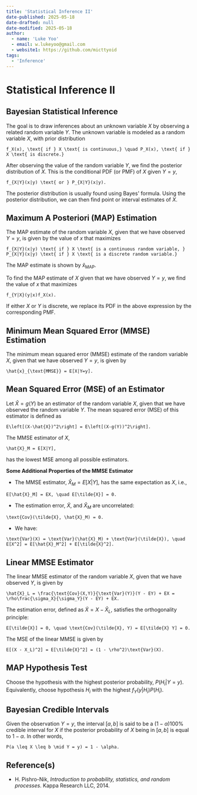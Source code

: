 ```yaml
---
title: 'Statistical Inference II'
date-published: 2025-05-18
date-drafted: null
date-modified: 2025-05-18
author:
  - name: 'Luke Yoo'
  - email: w.lukeyoo@gmail.com
  - website1: https://github.com/micttyoid
tags:
  - 'Inference'
---
```


# Statistical Inference II

## Bayesian Statistical Inference

The goal is to draw inferences about an unknown variable $X$ by observing a related random variable $Y$. The unknown variable is modeled as a random variable $X$, with prior distribution

```[latex]
f_X(x), \text{ if } X \text{ is continuous,} \quad P_X(x), \text{ if } X \text{ is discrete.}
```
After observing the value of the random variable $Y$, we find the posterior distribution of $X$. This is the conditional PDF (or PMF) of $X$ given $Y=y$,

```[latex]
f_{X|Y}(x|y) \text{ or } P_{X|Y}(x|y).
```
The posterior distribution is usually found using Bayes' formula. Using the posterior distribution, we can then find point or interval estimates of $X$.

## Maximum A Posteriori (MAP) Estimation

The MAP estimate of the random variable $X$, given that we have observed $Y=y$, is given by the value of $x$ that maximizes

```[latex]
f_{X|Y}(x|y) \text{ if } X \text{ is a continuous random variable, } P_{X|Y}(x|y) \text{ if } X \text{ is a discrete random variable.}
```
The MAP estimate is shown by $\hat{x}_{\text{MAP}}$.

To find the MAP estimate of $X$ given that we have observed $Y=y$, we find the value of $x$ that maximizes

```[latex]
f_{Y|X}(y|x)f_X(x).
```
If either $X$ or $Y$ is discrete, we replace its PDF in the above expression by the corresponding PMF.

## Minimum Mean Squared Error (MMSE) Estimation

The minimum mean squared error (MMSE) estimate of the random variable $X$, given that we have observed $Y=y$, is given by

```[latex]
\hat{x}_{\text{MMSE}} = E[X|Y=y].
```

## Mean Squared Error (MSE) of an Estimator

Let $\hat{X} = g(Y)$ be an estimator of the random variable $X$, given that we have observed the random variable $Y$. The mean squared error (MSE) of this estimator is defined as

```[latex]
E\left[(X-\hat{X})^2\right] = E\left[(X-g(Y))^2\right].
```
The MMSE estimator of $X$,

```[latex]
\hat{X}_M = E[X|Y],
```
has the lowest MSE among all possible estimators.

**Some Additional Properties of the MMSE Estimator**

- The MMSE estimator, $\hat{X}_M = E[X|Y]$, has the same expectation as $X$, i.e.,


```[latex]
E[\hat{X}_M] = EX, \quad E[\tilde{X}] = 0.
```
  
- The estimation error, $\tilde{X}$, and $\hat{X}_M$ are uncorrelated:


```[latex]
\text{Cov}(\tilde{X}, \hat{X}_M) = 0.
```
  
- We have:

```[latex]
\text{Var}(X) = \text{Var}(\hat{X}_M) + \text{Var}(\tilde{X}), \quad E[X^2] = E[\hat{X}_M^2] + E[\tilde{X}^2].
```

## Linear MMSE Estimator

The linear MMSE estimator of the random variable $X$, given that we have observed $Y$, is given by

```[latex]
\hat{X}_L = \frac{\text{Cov}(X,Y)}{\text{Var}(Y)}(Y - EY) + EX = \rho\frac{\sigma_X}{\sigma_Y}(Y - EY) + EX.
```

The estimation error, defined as $\tilde{X} = X - \hat{X}_L$, satisfies the orthogonality principle:

```[latex]
E[\tilde{X}] = 0, \quad \text{Cov}(\tilde{X}, Y) = E[\tilde{X} Y] = 0.
```

The MSE of the linear MMSE is given by

```[latex]
E[(X - X_L)^2] = E[\tilde{X}^2] = (1 - \rho^2)\text{Var}(X).
```

## MAP Hypothesis Test

Choose the hypothesis with the highest posterior probability, $P(H_i|Y=y)$. Equivalently, choose hypothesis $H_i$ with the highest $f_Y(y|H_i)P(H_i).$

## Bayesian Credible Intervals

Given the observation $Y = y$, the interval $[a, b]$ is said to be a $(1-\alpha)100\%$ credible interval for $X$ if the posterior probability of $X$ being in $[a, b]$ is equal to $1-\alpha$. In other words,

```[latex]
P(a \leq X \leq b \mid Y = y) = 1 - \alpha.
```

## Reference(s)

- H. Pishro-Nik, _Introduction to probability, statistics, and random processes_. Kappa Research LLC, 2014.